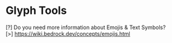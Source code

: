 # Glyph Tools
[?] Do you need more information about Emojis & Text Symbols?  
[>] https://wiki.bedrock.dev/concepts/emojis.html
